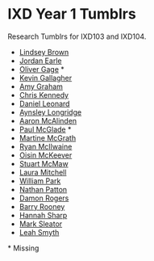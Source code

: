 IXD Year 1 Tumblrs
==================

Research Tumblrs for IXD103 and IXD104.

+ [Lindsey Brown](http://libersword.tumblr.com)
+ [Jordan Earle](http://jordanearle.tumblr.com)
+ [Oliver Gage](#) *
+ [Kevin Gallagher](http://designshideout.tumblr.com)
+ [Amy Graham](http://amygrahamie.tumblr.com)
+ [Chris Kennedy](http://kennedy-chris-kennedy.tumblr.com)
+ [Daniel Leonard](http://mrdannyleo.tumblr.com)
+ [Aynsley Longridge](http://aynsleylongridge.tumblr.com/)
+ [Aaron McAlinden](http://amcalinden.tumblr.com)
+ [Paul McGlade](#) *
+ [Martine McGrath](http://martine-mcgrath.tumblr.com)
+ [Ryan McIlwaine](http://ryanmcllwaine.tumblr.com)
+ [Oisin McKeever](http://oisin-mckeever.tumblr.com)
+ [Stuart McMaw](http://stuartmcmaw.tumblr.com)
+ [Laura Mitchell](http://thelauramitchell.tumblr.com)
+ [William Park](http://williamipark.tumblr.com)
+ [Nathan Patton](http://nathan-patton.tumblr.com)
+ [Damon Rogers](http://rodgersdamon.tumblr.com)
+ [Barry Rooney](http://fandango-creative.tumblr.com)
+ [Hannah Sharp](http://hannahsharpblog.tumblr.com)
+ [Mark Sleator](http://marksleatorblog.tumblr.com)
+ [Leah Smyth](http://leahpsmyth.tumblr.com)

\* Missing


<!--

+ [Sarah Owens](#)

-->